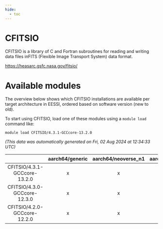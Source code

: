 ```yaml
---
hide:
  - toc
---
```


CFITSIO
=======


CFITSIO is a library of C and Fortran subroutines for reading and writing data files inFITS (Flexible Image Transport System) data format.

https://heasarc.gsfc.nasa.gov/fitsio/
# Available modules


The overview below shows which CFITSIO installations are available per target architecture in EESSI, ordered based on software version (new to old).

To start using CFITSIO, load one of these modules using a `module load` command like:

```shell
module load CFITSIO/4.3.1-GCCcore-13.2.0
```

*(This data was automatically generated on Fri, 02 Aug 2024 at 12:34:33 UTC)*  

| |aarch64/generic|aarch64/neoverse_n1|aarch64/neoverse_v1|x86_64/generic|x86_64/amd/zen2|x86_64/amd/zen3|x86_64/amd/zen4|x86_64/intel/haswell|x86_64/intel/skylake_avx512|
| :---: | :---: | :---: | :---: | :---: | :---: | :---: | :---: | :---: | :---: |
|CFITSIO/4.3.1-GCCcore-13.2.0|x|x|x|x|x|x|x|x|x|
|CFITSIO/4.3.0-GCCcore-12.3.0|x|x|x|x|x|x|-|x|x|
|CFITSIO/4.2.0-GCCcore-12.2.0|x|x|x|x|x|x|-|x|x|

